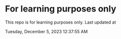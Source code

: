 # For learning purposes only
This repo is for learning purposes only.
Last updated at

Tuesday, December 5, 2023 12:37:55 AM

